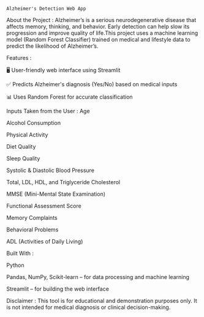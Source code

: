 																																							Alzheimer's Detection Web App

About the Project : Alzheimer’s is a serious neurodegenerative disease that affects memory, thinking, and behavior. Early detection can help slow its progression and improve quality of life.This project uses a machine learning model (Random Forest Classifier) trained on medical and lifestyle data to predict the likelihood of Alzheimer’s.

Features :

🖥️ User-friendly web interface using Streamlit

✅ Predicts Alzheimer's diagnosis (Yes/No) based on medical inputs

📊 Uses Random Forest for accurate classification


Inputs Taken from the User : 
Age

Alcohol Consumption

Physical Activity

Diet Quality

Sleep Quality

Systolic & Diastolic Blood Pressure

Total, LDL, HDL, and Triglyceride Cholesterol

MMSE (Mini-Mental State Examination)

Functional Assessment Score

Memory Complaints

Behavioral Problems

ADL (Activities of Daily Living)


Built With : 

Python

Pandas, NumPy, Scikit-learn – for data processing and machine learning

Streamlit – for building the web interface


Disclaimer : This tool is for educational and demonstration purposes only. It is not intended for medical diagnosis or clinical decision-making.
